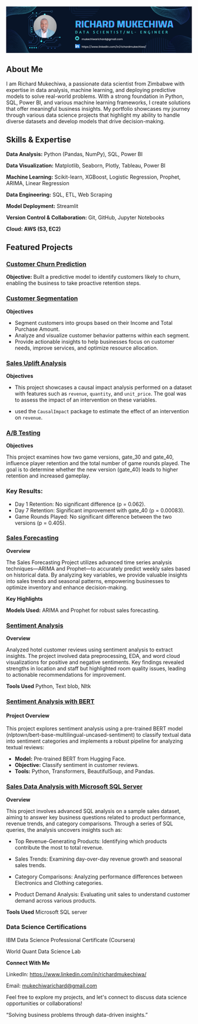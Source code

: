 ![Banner](https://github.com/richardmukechiwa/Richard-Mukechiwa---Data-Scientist-Portfolio/blob/main/Navy%20Blue%20Geometric%20Technology%20LinkedIn%20Banner.png?raw=true)

## **About Me**

I am Richard Mukechiwa, a passionate data scientist from Zimbabwe with expertise in data analysis, machine learning, and deploying predictive models to solve real-world problems. With a strong foundation in Python, SQL, Power BI, and various machine learning frameworks, I create solutions that offer meaningful business insights. My portfolio showcases my journey through various data science projects that highlight my ability to handle diverse datasets and develop models that drive decision-making.

## **Skills & Expertise**

**Data Analysis:** Python (Pandas, NumPy), SQL, Power BI

**Data Visualization:** Matplotlib, Seaborn, Plotly, Tableau, Power BI

**Machine Learning:** Scikit-learn, XGBoost, Logistic Regression, Prophet, ARIMA, Linear Regression

**Data Engineering:** SQL, ETL, Web Scraping

**Model Deployment:** Streamlit

**Version Control & Collaboration:** Git, GitHub, Jupyter Notebooks

**Cloud: AWS (S3, EC2)**

## **Featured Projects**

### [Customer Churn Prediction](https://github.com/richardmukechiwa/Churn-Prediction-Classification-Model.git)
   
**Objective:** Built a predictive model to identify customers likely to churn, enabling the business to take proactive retention steps.

### [Customer Segmentation](https://github.com/richardmukechiwa/Customer-Segmentation.git)

**Objectives**

- Segment customers into groups based on their Income and Total Purchase Amount.
- Analyze and visualize customer behavior patterns within each segment.
- Provide actionable insights to help businesses focus on customer needs, improve services, and optimize resource allocation.


### [Sales Uplift Analysis](https://github.com/richardmukechiwa/Sales-Uplift-Analysis-for-Online-Retail-Causal-Impact-Analysis.git)

**Objectives**

- This project showcases a causal impact analysis performed on a dataset with features such as `revenue`, `quantity`, and `unit_price`. The goal was to assess the impact of an intervention on these variables.

- used the `CausalImpact` package to estimate the effect of an intervention on `revenue`.


### [A/B Testing](https://github.com/richardmukechiwa/A-B-Testing-Project.git)

**Objectives**

This project examines how two game versions, gate_30 and gate_40, influence player retention and the total number of game rounds played. The goal is to determine whether the new version (gate_40) leads to higher retention and increased gameplay.

### Key Results:
- Day 1 Retention: No significant difference (p = 0.062).
- Day 7 Retention: Significant improvement with gate_40 (p = 0.00083).
- Game Rounds Played: No significant difference between the two versions (p = 0.405).

### [Sales Forecasting](https://github.com/richardmukechiwa/Sales-Forecasting-Time-Series)

**Overview**

The Sales Forecasting Project utilizes advanced time series analysis techniques—ARIMA and Prophet—to accurately predict weekly sales based on historical data. By analyzing key variables, we provide valuable insights into sales trends and seasonal patterns, empowering businesses to optimize inventory and enhance decision-making.

**Key Highlights**

**Models Used:** ARIMA and Prophet for robust sales forecasting.

### [Sentiment Analysis](https://github.com/richardmukechiwa/NLP-Sentiment-Analysis.git)

**Overview**

Analyzed hotel customer reviews using sentiment analysis to extract insights. The project involved data preprocessing, EDA, and word cloud visualizations for positive and negative sentiments. Key findings revealed strengths in location and staff but highlighted room quality issues, leading to actionable recommendations for improvement.

**Tools Used**  Python, Text blob, Nltk

### [Sentiment Analysis with BERT](https://github.com/richardmukechiwa/Sentiment-Analysis-with-BERT/blob/main/SentimentAnalysisBERT.ipynb)

#### Project Overview

This project explores sentiment analysis using a pre-trained BERT model (nlptown/bert-base-multilingual-uncased-sentiment) to classify textual data into sentiment categories and implements a robust pipeline for analyzing textual reviews:

- **Model:** Pre-trained BERT from Hugging Face.
- **Objective:** Classify sentiment in customer reviews.
- **Tools:** Python, Transformers, BeautifulSoup, and Pandas.

### [Sales Data Analysis with Microsoft SQL Server](https://github.com/richardmukechiwa/Sales-Data-Analysis-with-Microsoft-SQL-Server.git)

**Overview**

This project involves advanced SQL analysis on a sample sales dataset, aiming to answer key business questions related to product performance, revenue trends, and category comparisons. Through a series of SQL queries, the analysis uncovers insights such as:

- Top Revenue-Generating Products: Identifying which products contribute the most to total revenue.
  
- Sales Trends: Examining day-over-day revenue growth and seasonal sales trends.
  
- Category Comparisons: Analyzing performance differences between Electronics and Clothing categories.
  
- Product Demand Analysis: Evaluating unit sales to understand customer demand across various products.

**Tools Used** Microsoft SQL server 

### Data Science Certifications

IBM Data Science Professional Certificate (Coursera)

World Quant Data Science Lab



**Connect With Me**

LinkedIn: https://www.linkedin.com/in/richardmukechiwa/

Email: mukechiwarichard@gmail.com



Feel free to explore my projects, and let's connect to discuss data science opportunities or collaborations!

“Solving business problems through data-driven insights.”
